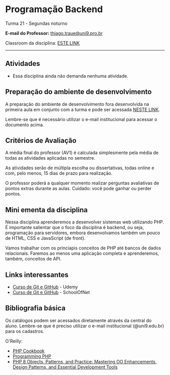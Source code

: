 # Programação Backend

Turma 21 - Segundas noturno

**E-mail do Professor:** thiago.traue@uni9.pro.br

Classroom da disciplina: [ESTE LINK](https://classroom.google.com/c/NTM4NDg0NTgxNDky?cjc=a4gq3qf)

---

## Atividades

- Essa disciplina ainda não demanda nenhuma atividade.

## Preparação do ambiente de desenvolvimento

A preparação do ambiente de desenvolvimento fora desenvolvida na primeira aula em conjunto com a turma e pode ser acessada [NESTE LINK](https://docs.google.com/document/d/1QU7c-UYILqfhkM1vmHNpy-o3WLT3G8vrQLZ5lqW8kf8/edit?usp=sharing).

Lembre-se que é necessário utilizar o e-mail institucional para acessar o documento acima.

## Critérios de Avaliação

A média final do professor (AV1) é calculada simplesmente pela média de todas as atividades aplicadas no semestre.

As atividades serão de múltipla escolha ou dissertativas, todas online e com, pelo menos, 15 dias de prazo para realização.

O professor poderá a qualquer momento realizar perguntas avaliativas de pontos extras durante as aulas. Cuidado: você pode ganhar ou perder pontos.

## Mini ementa da disciplina

Nessa disciplina aprenderemos a desenvolver sistemas web utilizando PHP. É importante salientar que o foco da disciplina é backend, ou seja, programação para servidores, embora desenvolvamos também um pouco de HTML, CSS e JavaScript (de front).

Vamos trabalhar com os princiapis conceitos de PHP até bancos de dados relacionais. Faremos ao menos uma aplicação completa e aprenderemos, também, conceitos de API.

## Links interessantes

- [Curso de Git e GitHub](https://www.udemy.com/course/git-e-github-para-iniciantes/) - Udemy
- [Curso de Git e GitHub](https://www.schoolofnet.com/curso/git/controle-de-versao/git-e-github/) - SchoolOfNet

## Bibliografia básica

Os catálogos podem ser acessados diretamente através da central do aluno. Lembre-se que é preciso utilizar o e-mail institucional (@uni9.edu.br) para os cadastros.

O'Reilly:

- [PHP Cookbook](https://learning.oreilly.com/library/view/php-cookbook/9781098121310/)
- [Programming PHP](https://learning.oreilly.com/library/view/programming-php-4th/9781492054122/)
- [PHP 8 Objects, Patterns, and Practice: Mastering OO Enhancements, Design Patterns, and Essential Development Tools](https://learning.oreilly.com/library/view/php-8-objects/9781484267912/)
